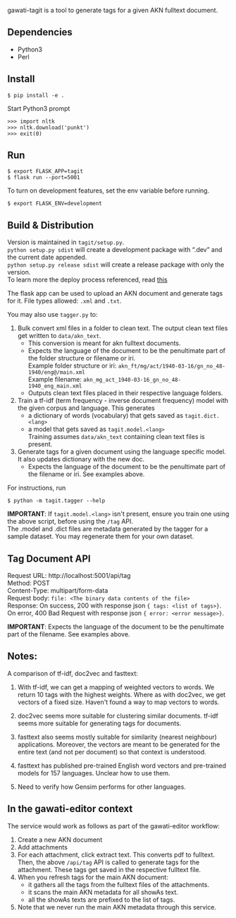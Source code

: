gawati-tagit is a tool to generate tags for a given AKN fulltext document.

## Dependencies
- Python3
- Perl

## Install
```
$ pip install -e .
``` 

Start Python3 prompt
```
>>> import nltk
>>> nltk.download('punkt')
>>> exit(0)
```

## Run
```
$ export FLASK_APP=tagit
$ flask run --port=5001
```

To turn on development features, set the env variable before running.
```
$ export FLASK_ENV=development
```

## Build & Distribution
Version is maintained in `tagit/setup.py`.  
`python setup.py sdist` will create a development package with “.dev” and the current date appended.  
`python setup.py release sdist` will create a release package with only the version.  
To learn more the deploy process referenced, read [this](http://flask.pocoo.org/docs/1.0/patterns/distribute/)

The flask app can be used to upload an AKN document and generate tags for it. 
File types allowed: `.xml` and `.txt`.

You may also use `tagger.py` to:

1. Bulk convert xml files in a folder to clean text. The output clean text files get written to `data/akn_text`.
    - This conversion is meant for akn fulltext documents. 
    - Expects the language of the document to be the penultimate 
    part of the folder structure or filename or iri.  
        Example folder structure or iri: `akn_ft/mg/act/1940-03-16/gn_no_48-1940/eng@/main.xml`  
        Example filename: `akn_mg_act_1940-03-16_gn_no_48-1940_eng_main.xml` 
    - Outputs clean text files placed in their respective language folders.
2. Train a tf-idf (term frequency - inverse document frequency) model with the given corpus and language. This generates 
    - a dictionary of words (vocabulary) that gets saved as `tagit.dict.<lang>`
    - a model that gets saved as `tagit.model.<lang>`  
Training assumes `data/akn_text` containing clean text files is present. 
3. Generate tags for a given document using the language specific model. It also updates dictionary with the new doc.
    - Expects the language of the document to be the penultimate part of the filename or iri. See examples above.

For instructions, run 
```
$ python -m tagit.tagger --help
```

**IMPORTANT**: If `tagit.model.<lang>` isn't present, ensure you train one using the above script, before using the `/tag` API.  
The .model and .dict files are metadata generated by the tagger for a sample dataset. You may regenerate them for your own dataset.  

## Tag Document API

Request URL: http://localhost:5001/api/tag  
Method: POST  
Content-Type: multipart/form-data  
Request body: `file: <The binary data contents of the file>`  
Response: On success, 200 with response json `{ tags: <list of tags>}`.  
          On error, 400 Bad Request with response json `{ error: <error message>}`.  

**IMPORTANT**: Expects the language of the document to be the penultimate part of the filename. See examples above.

## Notes:
A comparison of tf-idf, doc2vec and fasttext:

1. With tf-idf, we can get a mapping of weighted vectors to words. We return 10 tags with the highest weights. Where as with doc2vec, we get vectors of a fixed size. Haven't found a way to map vectors to words. 

2. doc2vec seems more suitable for clustering similar documents. tf-idf seems more suitable for generating tags for documents. 

3. fasttext also seems mostly suitable for similarity (nearest neighbour) applications. Moreover, the vectors are meant to be generated for the entire text (and not per document) so that context is understood.

5. fasttext has published pre-trained English word vectors and pre-trained models for 157 languages. Unclear how to use them.

6. Need to verify how Gensim performs for other languages.

## In the gawati-editor context
The service would work as follows as part of the gawati-editor workflow:

1. Create a new AKN document
2. Add attachments
3. For each attachment, click extract text. This converts pdf to fulltext.   
Then, the above `/api/tag` API is called to generate tags for the attachment. These tags get saved in the respective fulltext file.
4. When you refresh tags for the main AKN document:
    - it gathers all the tags from the fulltext files of the attachments.
    - it scans the main AKN metadata for all showAs text.
    - all the showAs texts are prefixed to the list of tags.
5. Note that we never run the main AKN metadata through this service.  
